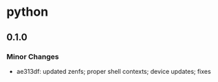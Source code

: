 # python

## 0.1.0

### Minor Changes

- ae313df: updated zenfs; proper shell contexts; device updates; fixes
